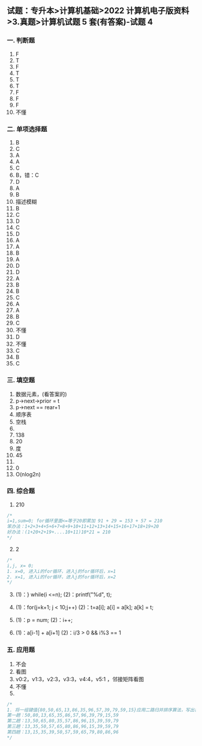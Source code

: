 ## 试题：专升本>计算机基础>2022 计算机电子版资料>3.真题>计算机试题 5 套(有答案)-试题 4

### 一. 判断题

1. F
2. T
3. F
4. T
5. T
6. T
7. F
8. F
9. F
10. 不懂

### 二. 单项选择题

1. B
2. C
3. A
4. A
5. C
6. B，错：C
7. D
8. A
9. B
10. 描述模糊
11. B
12. C
13. D
14. C
15. D
16. A
17. A
18. B
19. A
20. D
21. D
22. A
23. B
24. B
25. C
26. A
27. A
28. B
29. C
30. 不懂
31. D
32. 不懂
33. C
34. B
35. C

### 三. 填空题

1. 数据元素，(看答案的)
2. p->next->prior = t
3. p->next == rear+1
4. 顺序表
5. 空栈
6.
7. 138
8. 20
9. 度
10. 45
11.
12. 0
13. O(nlog2n)

### 四. 综合题

1. 210

```c
/*
i=1,sum=0; for循环里面<=等于20即累加 91 + 29 = 153 + 57 = 210
笨办法：1+2+3+4+5+6+7+8+9+10+11+12+13+14+15+16+17+18+19+20
好办法：(1+20+2+19+....10+11)10*21 = 210
*/
```

2. 2

```c
/*
i,j, x= 0;
1. x=0, 进入i的for循环，进入j的for循环后，x=1
2. x=1, 进入i的for循环，进入j的for循环后，x=2
*/
```

3. (1)：} while(i <=n); (2)：printf("%d", t);

4. (1)：for(j=k+1; j < 10;j++) (2)：t=a[i]; a[i] = a[k]; a[k] = t;
5. (1)：p = num; (2)：i++;
6. (1)：a[i-1] + a[i+1] (2)：i/3 > 0 && i%3 == 1

### 五. 应用题

1. 不会
2. 看图
3. v0:2，v1:3，v2:3，v3:3，v4:4，v5:1 ，邻接矩阵看图
4. 不懂
5.

```c
/*
1. 将一组键值{80,50,65,13,86,35,96,57,39,79,59,15}应用二路归并排序算法，写出各躺的结果
第一趟：50,80,13,65,35,86,57,96,39,79,15,59
第二趟：13,50,65,80,35,57,86,96,15,39,59,79
第三趟：13,35,50,57,65,80,86,96,15,39,59,79
第四趟：13,15,35,39,50,57,59,65,79,80,86,96
*/
```
